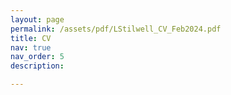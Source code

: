 ```yaml
---
layout: page
permalink: /assets/pdf/LStilwell_CV_Feb2024.pdf
title: CV
nav: true
nav_order: 5
description: 

---
```

